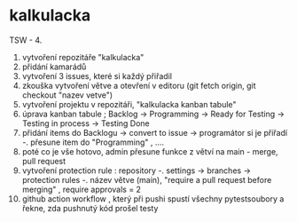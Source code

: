 # kalkulacka
TSW - 4. 
1. vytvoření repozitáře "kalkulacka"
2. přidání kamarádů
3. vytvoření 3 issues, které si každý přiřadil
4. zkouška vytvoření větve a otevření v editoru (git fetch origin, git checkout "nazev vetve")
5. vytvoření projektu v repozitáři, "kalkulacka kanban tabule"
6. úprava kanban tabule ; Backlog -> Programming -> Ready for Testing -> Testing in process -> Testing Done
7. přidání items do Backlogu -> convert to issue -> programátor si je přiřadí -. přesune item do "Programming" , ....
8. poté co je vše hotovo, admin přesune funkce z větví na main - merge, pull request
9. vytvoření protection rule : repository -. settings -> branches -> protection rules -. název větve (main), "require a pull request before merging" , require approvals = 2
10. github action workflow , který při pushi spustí všechny pytestsoubory a řekne, zda pushnutý kód prošel testy
